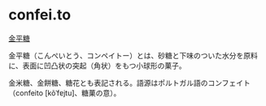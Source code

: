 # confei.to

[金平糖](https://ja.wikipedia.org/wiki/%E9%87%91%E5%B9%B3%E7%B3%96)
                
金平糖（こんぺいとう、コンペイトー）とは、砂糖と下味のついた水分を原料に、表面に凹凸状の突起（角状）をもつ小球形の菓子。

金米糖、金餅糖、糖花とも表記される。語源はポルトガル語のコンフェイト（confeito [kõˈfɐjtu]、糖菓の意）。
